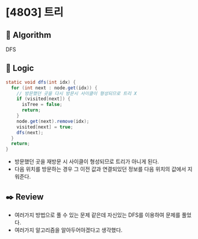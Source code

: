 # [4803] 트리

## :pushpin: **Algorithm**

DFS

## :round_pushpin: **Logic**

```java
static void dfs(int idx) {
  for (int next : node.get(idx)) {
    // 방문했던 곳을 다시 방문시 사이클이 형성되므로 트리 X
    if (visited[next]) {
      isTree = false;
      return;
    }
    node.get(next).remove(idx);
    visited[next] = true;
    dfs(next);
  }
  return;
}
```

- 방문했던 곳을 재방문 시 사이클이 형성되므로 트리가 아니게 된다.
- 다음 위치를 방문하는 경우 그 이전 값과 연결되있던 정보를 다음 위치의 값에서 지워준다.

## :black_nib: **Review**

- 여러가지 방법으로 풀 수 있는 문제 같은데 자신있는 DFS를 이용하여 문제를 풀었다.
- 여러가지 알고리즘을 알아두어야겠다고 생각했다.
